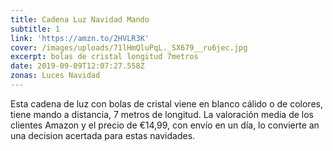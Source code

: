 ```yaml
---
title: Cadena Luz Navidad Mando
subtitle: 1
link: 'https://amzn.to/2HVLR3K'
cover: /images/uploads/71lHmQluPqL._SX679__ru6jec.jpg
excerpt: bolas de cristal longitud 7metros
date: 2019-09-09T12:07:27.558Z
zonas: Luces Navidad
---
```

Esta cadena de luz con bolas de cristal viene en blanco cálido o de colores, tiene mando a distancia, 7 metros de longitud. La valoración media de los clientes Amazon y el precio de €14,99, con envío en un día, lo convierte an una decision acertada para estas navidades.
